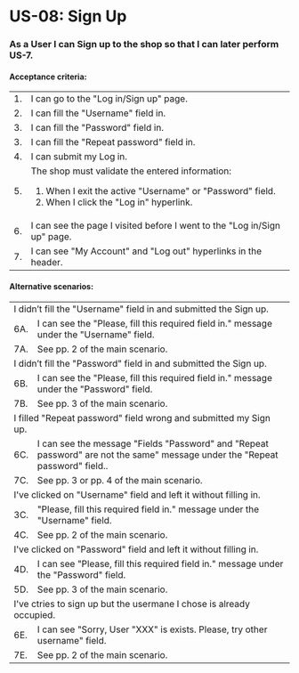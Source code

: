 # US-08: Sign Up

### As a User I can Sign up to the shop so that I can later perform US-7.

#### **Acceptance criteria:**

<table>
    <tr>
        <td>1.</td>
        <td>I can go to the "Log in/Sign up" page.</td>
    </tr>
    <tr>
        <td>2.</td>
        <td>I can fill the "Username" field in.</td>
    </tr>
    <tr>
        <td>3.</td>
        <td>I can fill the "Password" field in.</td>
    </tr>
    <tr>
        <td>3.</td>
        <td>I can fill the "Repeat password" field in.</td>
    </tr>
    <tr>
        <td>4.</td>
        <td>I can submit my Log in.</td>
    </tr>
    <tr>
        <td>5.</td>
        <td>The shop must validate the entered information:
            <ol>
                <li>When I exit the active "Username" or "Password" field.</li>
                <li>When I click the "Log in" hyperlink.</li>
            </ol>
        </td>
    </tr>
    <tr>
        <td>6.</td>
        <td>I can see the page I visited before I went to the "Log in/Sign up" page.</td>
    </tr>
    <tr>
        <td>7.</td>
        <td>I can see "My Аccount" and "Log out" hyperlinks in the header.</td>
    </tr>
</table>

#### **Alternative scenarios:**

<table>
    <tr>
        <td colspan="2">I didn’t fill the "Username" field in and submitted the Sign up.</td>
    </tr>
    <tr>
        <td>6A.</td>
        <td>I can see the "Please, fill this required field in." message under the "Username" field.</td>  
    </tr>
    <tr>
        <td>7A.</td>
        <td>See pp. 2 of the main scenario.</td>  
    </tr>
    <tr>
        <td colspan="2">I didn’t fill the "Password" field in and submitted the Sign up.</td>
    </tr>
    <tr>
        <td>6B.</td>
        <td>I can see the "Please, fill this required field in." message under the "Password" field.</td>
    </tr>
    <tr>
        <td>7B.</td>
        <td>See pp. 3 of the main scenario.</td>
    </tr>
    <tr>
        <td colspan="2">I filled "Repeat password" field wrong and submitted my Sign up.</td>
    </tr>
    <tr>
        <td>6C.</td>
        <td>I can see the message "Fields "Password" and "Repeat password" are not the same" message under the "Repeat password" field..</td>
    </tr>
    <tr>
        <td>7C.</td>
        <td>See pp. 3 or pp. 4 of the main scenario.</td>
    </tr>
    <tr>
        <td colspan="2">I've clicked on "Username" field and left it without filling in.</td>
    </tr>
    <tr>
        <td>3C.</td>
        <td>"Please, fill this required field in." message under the "Username" field.</td>
    </tr>
    <tr>
        <td>4C.</td>
        <td>See pp. 2 of the main scenario.</td>
    </tr>
    <tr>
        <td colspan="2">I've clicked on "Password" field and left it without filling in.</td>
    </tr>
    <tr>
        <td>4D.</td>
        <td>I can see "Please, fill this required field in." message under the "Password" field.</td>
    </tr>
    <tr>
        <td>5D.</td>
        <td>See pp. 3 of the main scenario.</td>
    </tr>
    <tr>
        <td colspan="2">I've ctries to sign up but the usermane I chose is already occupied. </td>
    </tr>
    <tr>
        <td>6E.</td>
        <td>I can see "Sorry, User "XXX" is exists. Please, try other username" field.</td>
    </tr>
    <tr>
        <td>7E.</td>
        <td>See pp. 2 of the main scenario.</td>
    </tr> 
</table>
